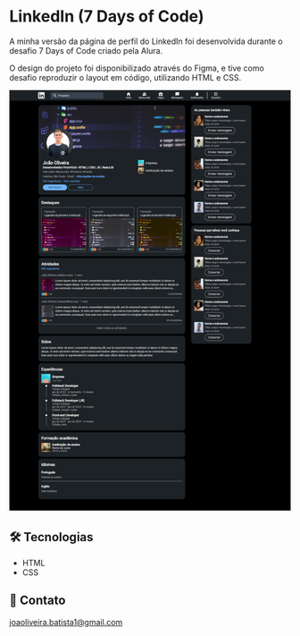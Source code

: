 # LinkedIn (7 Days of Code)

A minha versão da página de perfil do LinkedIn foi desenvolvida durante o desafio 7 Days of Code criado pela Alura.

O design do projeto foi disponibilizado através do Figma, e tive como desafio reproduzir o layout em código, utilizando HTML e CSS.

![preview](./.github/preview.png)

## 🛠️ Tecnologias

- HTML
- CSS

## 💙 Contato

joaoliveira.batista1@gmail.com
